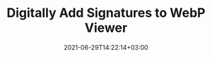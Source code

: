 ---
############################# Static ############################
layout: "auto-gen"
date: 2021-06-29T14:22:14+03:00
draft: false
product_tag: total
platform_tag: net

############################# Head ############################
head_title: "Add Digital Signatures to WebP File Viewer in C#, VB.NET"
head_description: "Digitally add signatures to WebP Viewer documents and 170+ other file formats in C# .NET. View the signed file in HTML using Conholdate.Total for .NET APIs."

############################# Header ############################
title: "Digitally Add Signatures to WebP Viewer"
description: "Digitally sign and verify signatures in WebP Viewer documents within your C#, ASP.NET, VB.NET & Xamarin applications. Implement Barcode, Text, Image, Metadata, QR Code, Form Field and stamp signatures in multiple forms by setting up customized text, font style, colors and adjusting advanced e-signatures properties in the document."
bg_image: "https://cms.admin.containerize.com/templates/aspose/App_Themes/V3/images/bg/header1.png"
bg_overlay: false
button:
    enable: true
    icon: "fas fa-arrow-down"
    label: "Download Free Trial"
    link: "https://downloads.groupdocs.com/total"

############################# SubMenu ############################
submenu:
    enable: false

    left:
        img_alt: "GroupDocs.Total for .NET"
        image: "https://cms.admin.containerize.com/templates/groupdocs/images/product-logos/90x90-noborder/groupdocs-total-net.png"
        product: "GroupDocs.Total"
        platform: ".NET"

    middle:
        button:

            # button loop
            - link: "https://apireference.groupdocs.com"
              text: "API Reference"

            # button loop
            - link: "https://github.com/groupdocs-total"
              text: "Code Examples"

            # button loop
            - link: "https://products.groupdocs.app/total"
              text: "Live Demos"

            # button loop
            - link: "https://purchase.groupdocs.com/buy"
              text: "Pricing"

    right:
        link_download: "https://downloads.groupdocs.com"
        link_learn: "https://docs.groupdocs.com/total/net/"
        link_buy: "https://purchase.groupdocs.com"

############################# About ############################
about:
    enable: false
    title: "About GroupDocs.Total for .NET"
    content: |
        GroupDocs.Total for .NET is a suite of document manipulation APIs to perform powerful documents manipulation & automation features within your desktop solutions and web apps without requiring any other commercial application. It enables developers to add the functionalities (view, edit, annotate, convert, compare, e-sign, assemble, search, parse, merge, redact and classify) within PDF, Microsoft Office Word, Excel, PowerPoint, OneNote, Visio, Outlook, HTML, images, graphics, diagrams and 90+ other popular document formats.

        GroupDocs.Total APIs are well supported on all major operating systems and platforms including .NET Framework, .NET Standard, .NET Core, Mono and Xamarin.

############################# Steps ############################
steps:
    enable: true
    title_left: "C# Code to Digitally Sign a WebP File"
    content_left: |
        [Conholdate.Total for .NET](https://products.conholdate.com/total/net/) supports signing WebP Viewer applications with digital signatures using a few lines of C# .NET code.

        *   Instantiate **Signature** with input document
        *   Instantiate **DigitalSignOptions** object with certificate details
        *   Call **Sign** method of **Signature** class and pass **DigitalSignOptions** to it
        *   Set options to view signed document as HTML
        
    title_right: "System Requirements"
    content_right: |
        The following piece of code requires `GroupDocs.Signature` & `GroupDocs.Viewer` namespaces. You can get the respective files from the [downloads](https://downloads.conholdate.com/total/net) or fetch the whole package from [NuGet](https://www.nuget.org/packages/Conholdate.Total/).

        Sign your digtial documents with Barcode, Text, Image, Metadata, QR Code, Form Field and stamp signatures on operating systems such as Windows, Linux or macOS while using platforms such as Windows Azure, Mono and Xamarin.
        
    code: |
        ```cs
        // Add digital e-signatures to WebP file using GroupDocs.Signature API
        // Instantiate Signature with input WebP document
        using (Signature signature = new Signature("input.webp"))
          {
            // initialize digital option with certificate file path
            DigitalSignOptions options = new DigitalSignOptions("certificate.pfx")
            {
              // certifiate password
              Password = "1234567890",

              // digital certificate details
              Reason = "Sign",
              Contact = "JohnSmith",
              Location = "Office1",

              // image appearance as digital certificate on document pages
              ImageFilePath = "sample.jpg",

              // Set signature size and alignmnet details
              AllPages = true,
              Width = 80,
              Height = 60,
              VerticalAlignment = VerticalAlignment.Bottom,
              HorizontalAlignment = HorizontalAlignment.Right,
              Margin = new Padding() {  Bottom = 10, Right = 10},
            };

          // Sign document to file
          signature.Sign("output.webp", options);

          // Set options to view signed document as HTML
          HtmlViewOptions viewOptions = HtmlViewOptions.forEmbeddedResources("output{0}.html");
          try (Viewer viewer = new Viewer("output.webp")) {
          viewer.view(viewOptions);
          }
        ```
        
############################# Demos ############################
demos:
    enable: false
    title: "Free Document Automation Apps"
    content: |
        Offline [GroupDocs.Total Apps](https://products.groupdocs.app/total) to view, convert, annotate, compare, sign, assemble, parse, classify, redact and search documents.  
        The live demo has the following benefits
        
############################# About Formats ############################
about_formats:
    enable: true
    format:
        # format loop
        - icon: "far fa-file-image-o"
          title: " About WebP File Format"
          content: |
            WebP, introduced by Google, is a modern raster web image file format that is based on lossless and lossy compression. It provides same image quality while considerably reducing the image size. Since most of the web pages use images as effective representation of data, the use of WebP images in web pages results in faster loading of web pages. As per Google, WebP lossless images are 26% smaller in size compared to PNGs, while WebP lossy images are 25-34% smaller than comparable JPEG images. Images are compared based on the Structural Similarity (SSIM) index between WebP and other image file formats. WebP is a sister project of WebM multimedia container format.

          link: "https://docs.fileformat.com/image/webp/"
    
############################# More Formats ############################
more_formats:
    enable: true
    title: "Insert Electronic Signatures to Other Document Format Viewers"
    format: 
        # format loop
        - name: "Add eSignatures to PDF"
          link: "https://products.conholdate.com/total/net/signature/pdf/"
          description: "Adobe Portable Document Format"

        # format loop
        - name: "Add eSignatures to Word"
          link: "https://products.conholdate.com/total/net/signature/word/"
          description: "Microsoft Word Document"

        # format loop
        - name: "Add eSignatures to Excel"
          link: "https://products.conholdate.com/total/net/signature/excel/"
          description: "Microsoft Excel Worksheet"

        # format loop
        - name: "Add eSignatures to Image"
          link: "https://products.conholdate.com/total/net/signature/image/"
          description: "Image Files"

        # format loop
        - name: "Add eSignatures to DOC"
          link: "https://products.conholdate.com/total/net/signature/doc/"
          description: "Microsoft Word 97-2003 Document"

        # format loop
        - name: "Add eSignatures to DOCX"
          link: "https://products.conholdate.com/total/net/signature/docx/"
          description: "Microsoft Word Document"

        # format loop
        - name: "Add eSignatures to DOT"
          link: "https://products.conholdate.com/total/net/signature/dot/"
          description: "Microsoft Word 97-2003 Template"

        # format loop
        - name: "Add eSignatures to DOTX"
          link: "https://products.conholdate.com/total/net/signature/dotx/"
          description: "Microsoft Word Template"

        # format loop
        - name: "Add eSignatures to XLS"
          link: "https://products.conholdate.com/total/net/signature/xls/"
          description: "Microsoft Excel 95-2003 Workbook Worksheet"

        # format loop
        - name: "Add eSignatures to XLSX"
          link: "https://products.conholdate.com/total/net/signature/xlsx/"
          description: "Microsoft Excel Worksheet"

        # format loop
        - name: "Add eSignatures to XLT"
          link: "https://products.conholdate.com/total/net/signature/xlt/"
          description: "Microsoft Excel 97-2003 Worksheet Template"

        # format loop
        - name: "Add eSignatures to XLTX"
          link: "https://products.conholdate.com/total/net/signature/xltx/"
          description: "Excel Open XML Spreadsheet Template"

        # format loop
        - name: "Add eSignatures to PPT"
          link: "https://products.conholdate.com/total/net/signature/ppt/"
          description: "Microsoft PowerPoint 97-2003 Presentation"

        # format loop
        - name: "Add eSignatures to PPTX"
          link: "https://products.conholdate.com/total/net/signature/pptx/"
          description: "Microsoft PowerPoint Presentation"

        # format loop
        - name: "Add eSignatures to PPS"
          link: "https://products.conholdate.com/total/net/signature/pps/"
          description: "Microsoft PowerPoint 97-2003 Slide Show"

        # format loop
        - name: "Add eSignatures to PPSX"
          link: "https://products.conholdate.com/total/net/signature/ppsx/"
          description: "Microsoft PowerPoint Slide Show"

        # format loop
        - name: "Add eSignatures to POT"
          link: "https://products.conholdate.com/total/net/signature/pot/"
          description: "Microsoft PowerPoint Template"
        
        # format loop
        - name: "Add eSignatures to POTX"
          link: "https://products.conholdate.com/total/net/signature/potx/"
          description: "Microsoft PowerPoint Presentation"

        # format loop
        - name: "Add eSignatures to BMP"
          link: "https://products.conholdate.com/total/net/signature/bmp/"
          description: "Bitmap Picture"

        # format loop
        - name: "Add eSignatures to GIF"
          link: "https://products.conholdate.com/total/net/signature/gif/"
          description: "Graphics Interchange Format"

        # format loop
        - name: "Add eSignatures to JPEG"
          link: "https://products.conholdate.com/total/net/signature/jpeg/"
          description: "Joint Photographic Experts Group"

        # format loop
        - name: "Add eSignatures to PNG"
          link: "https://products.conholdate.com/total/net/signature/png/"
          description: "Portable Network Graphics"

        # format loop
        - name: "Add eSignatures to TIFF"
          link: "https://products.conholdate.com/total/net/signature/tiff/"
          description: "Tagged Image File Format"

        # format loop
        - name: "Add eSignatures to DjVu"
          link: "https://products.conholdate.com/total/net/signature/djvu/"
          description: "Deja Vu"

############################# Back to top ###############################
back_to_top:
  enable: true
---
